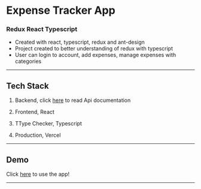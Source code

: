 # Expense Tracker App

### Redux React Typescript

- Created with react, typescript, redux and ant-design
- Project created to better understanding of redux with typescript
- User can login to account, add expenses, manage expenses with categories

---

## Tech Stack

1. Backend, click [here](https://documenter.getpostman.com/view/11347698/TzRPiote) to read Api documentation

2. Frontend, React

3. TType Checker, Typescript

4. Production, Vercel

---

## Demo

Click [here](https://expense-tracker-app-puce.vercel.app/login) to use the app!

---
